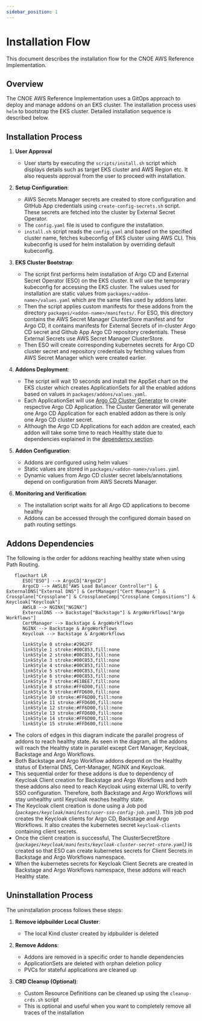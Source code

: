 ```yaml
---
sidebar_position: 1
---
```


# Installation Flow

This document describes the installation flow for the CNOE AWS Reference Implementation.

## Overview

The CNOE AWS Reference Implementation uses a GitOps approach to deploy and manage addons on an EKS cluster. The installation process uses `helm` to bootstrap the EKS cluster. Detailed installation sequence is described below.

## Installation Process

1. **User Approval**
   - User starts by executing the `scripts/install.sh` script which displays details such as target EKS cluster and AWS Region etc. It also requests approval from the user to proceed with installation.

2. **Setup Configuration**:
   - AWS Secrets Manager secrets are created to store configuration and GitHub App credentials using `create-config-secrets.sh` script. These secrets are fetched into the cluster by External Secret Operator.
   - The `config.yaml` file is used to configure the installation.
   - `install.sh` script reads the `config.yaml` and based on the specified cluster name, fetches kubeconfig of EKS cluster using AWS CLI. This kubeconfig is used for helm installation by overriding default kubeconfig.

3. **EKS Cluster Bootstrap**:
   - The script first performs helm installation of Argo CD and External Secret Operator (ESO) on the EKS cluster. It will use the temporary kubeconfig for accessing the EKS cluster. The values used for installation are static values from `packages/<addon-name>/values.yaml` which are the same files used by addons later.
   - Then the script applies custom manifests for these addons from the directory `packages/<addon-name>/manifests/`. For ESO, this directory contains the AWS Secret Manager ClusterStore manifest and for Argo CD, it contains manifests for External Secrets of in-cluster Argo CD secret and Github App Argo CD repository credentials. These External Secrets use AWS Secret Manager ClusterStore.
   - Then ESO will create corresponding kubernetes secrets for Argo CD cluster secret and repository credentials by fetching values from AWS Secret Manager which were created earlier.

4. **Addons Deployment**:
   - The script will wait 10 seconds and install the AppSet chart on the EKS cluster which creates ApplicationSets for all the enabled addons based on values in `packages/addons/values.yaml`. 
   - Each ApplicationSet will use [Argo CD Cluster Generator](https://argo-cd.readthedocs.io/en/stable/operator-manual/applicationset/Generators-Cluster/) to create respective Argo CD Application. The Cluster Generator will generate one Argo CD Application for each enabled addon as there is only one Argo CD cluster secret.
   - Although the Argo CD Applications for each addon are created, each addon will take some time to reach Healthy state due to dependencies explained in the [dependency section](#addons-dependencies).

5. **Addon Configuration**:
   - Addons are configured using helm values
   - Static values are stored in `packages/<addon-name>/values.yaml`
   - Dynamic values from Argo CD cluster secret labels/annotations depend on configuration from AWS Secrets Manager. 

7. **Monitoring and Verification**:
   - The installation script waits for all Argo CD applications to become healthy
   - Addons can be accessed through the configured domain based on path routing settings

## Addons Dependencies
   The following is the order for addons reaching healthy state when using Path Routing.
   ```mermaid
      flowchart LR
         ESO["ESO"] --> ArgoCD["ArgoCD"]
         ArgoCD --> AWSLB["AWS Load Balancer Controller"] & ExternalDNS["External DNS"] & CertManager["Cert Manager"] & Crossplane["Crossplane"] & CrossplaneComp["Crossplane Compositions"] & Keycloak["Keycloak"]
         AWSLB --> NGINX["NGINX"]
         ExternalDNS --> Backstage["Backstage"] & ArgoWorkflows["Argo Workflows"]
         CertManager --> Backstage & ArgoWorkflows
         NGINX --> Backstage & ArgoWorkflows
         Keycloak --> Backstage & ArgoWorkflows

         linkStyle 0 stroke:#2962FF
         linkStyle 1 stroke:#00C853,fill:none
         linkStyle 2 stroke:#00C853,fill:none
         linkStyle 3 stroke:#00C853,fill:none
         linkStyle 4 stroke:#00C853,fill:none
         linkStyle 5 stroke:#00C853,fill:none
         linkStyle 6 stroke:#00C853,fill:none
         linkStyle 7 stroke:#E1BEE7,fill:none
         linkStyle 8 stroke:#FF6D00,fill:none
         linkStyle 9 stroke:#FFD600,fill:none
         linkStyle 10 stroke:#FF6D00,fill:none
         linkStyle 11 stroke:#FFD600,fill:none
         linkStyle 12 stroke:#FF6D00,fill:none
         linkStyle 13 stroke:#FFD600,fill:none
         linkStyle 14 stroke:#FF6D00,fill:none
         linkStyle 15 stroke:#FFD600,fill:none
   ```
   - The colors of edges in this diagram indicate the parallel progress of addons to reach healthy state. As seen in the diagram, all the addons will reach the Healthy state in parallel except Cert Manager, Keycloak, Backstage and Argo Workflows. 
   - Both Backstage and Argo Workflow addons depend on the Healthy status of External DNS, Cert-Manager, NGINX and Keycloak.
   - This sequential order for these addons is due to dependency of Keycloak Client creation for Backstage and Argo Workflows and both these addons also need to reach Keycloak using external URL to verify SSO configuration. Therefore, both Backstage and Argo Workflows will stay unhealthy until Keycloak reaches healthy state.
   - The Keycloak client creation is done using a Job pod _(`packages/keycloak/manifests/user-sso-config-job.yaml`)_. This job pod creates the Keycloak clients for Argo CD, Backstage and Argo Workflows. It also creates the kubernetes secret `keycloak-clients` containing client secrets. 
   - Once the client creation is successful, The ClusterSecretStore _(`packages/keycloak/manifests/keycloak-cluster-secret-store.yaml`)_ is created so that ESO can create kubernetes secrets for Client Secrets in Backstage and Argo Workflows namespace. 
   - When the kubernetes secrets for Keycloak Client Secrets are created in Backstage and Argo Workflows namespace, these addons will reach Healthy state.

## Uninstallation Process

The uninstallation process follows these steps:

1. **Remove idpbuilder Local Cluster**:
   - The local Kind cluster created by idpbuilder is deleted

2. **Remove Addons**:
   - Addons are removed in a specific order to handle dependencies
   - ApplicationSets are deleted with orphan deletion policy
   - PVCs for stateful applications are cleaned up

3. **CRD Cleanup (Optional)**:
   - Custom Resource Definitions can be cleaned up using the `cleanup-crds.sh` script
   - This is optional and useful when you want to completely remove all traces of the installation
